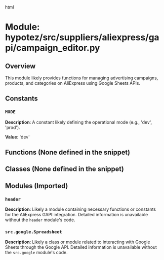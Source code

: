 html
<h1>Module: hypotez/src/suppliers/aliexpress/gapi/campaign_editor.py</h1>

<h2>Overview</h2>
<p>This module likely provides functions for managing advertising campaigns, products, and categories on AliExpress using Google Sheets APIs.</p>

<h2>Constants</h2>

<h3><code>MODE</code></h3>

<p><strong>Description</strong>:  A constant likely defining the operational mode (e.g., 'dev', 'prod').</p>
<p><strong>Value</strong>: 'dev'</p>


<h2>Functions (None defined in the snippet)</h2>

<h2>Classes (None defined in the snippet)</h2>


<h2>Modules (Imported)</h2>

<h3><code>header</code></h3>

<p><strong>Description</strong>:  Likely a module containing necessary functions or constants for the AliExpress GAPI integration.  Detailed information is unavailable without the <code>header</code> module's code.</p>

<h3><code>src.google.Spreadsheet</code></h3>

<p><strong>Description</strong>: Likely a class or module related to interacting with Google Sheets through the Google API. Detailed information is unavailable without the <code>src.google</code> module's code.</p>


<!-- Add documentation for any functions/classes defined in the header module and the src.google module when available -->